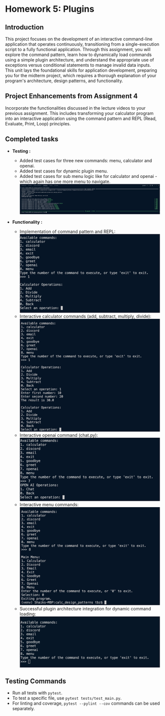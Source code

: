 # Homework 5: Plugins

## Introduction

This project focuses on the development of an interactive command-line application that operates continuously, transitioning from a single-execution script to a fully functional application. Through this assignment, you will explore the command pattern, learn how to dynamically load commands using a simple plugin architecture, and understand the appropriate use of exceptions versus conditional statements to manage invalid data inputs. This unit lays the foundational skills for application development, preparing you for the midterm project, which requires a thorough explanation of your program's architecture, design patterns, and functionality.

## Project Enhancements from Assignment 4

Incorporate the functionalities discussed in the lecture videos to your previous assignment. This includes transforming your calculator program into an interactive application using the command pattern and REPL (Read, Evaluate, Print, Loop) principles.

## Completed tasks

- **Testing :**
  - Added test cases for three new commands: menu, calculator and openai.
  - Added test cases for dynamic plugin menu.
  - Added test cases for sub menu logic like for calculator and openai - which again has one more menu to navigate.
  ![alt text](test.png)

- **Functionality :**
  - Implementation of command pattern and REPL:
  ![alt text](repl.png)
  - Interactive calculator commands (add, subtract, multiply, divide):
  ![alt text](<calc command.png>)
  - Interactive openai command (chat.py):
  ![alt text](<open ai menu.png>)
  - Interactive menu commands:
  ![alt text](<menu command.png>)
  - Successful plugin architecture integration for dynamic command loading:
  ![alt text](<plugin dynamic menu.png>)
  

## Testing Commands

- Run all tests with `pytest`.
- To test a specific file, use `pytest tests/test_main.py`.
- For linting and coverage, `pytest --pylint --cov` commands can be used separately.

